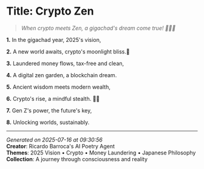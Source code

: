 # Title: Crypto Zen

> *When crypto meets Zen, a gigachad's dream come true! 🧘‍♂️💸*

**1.** In the gigachad year, 2025's vision,


**2.** A new world awaits, crypto's moonlight bliss.🚀


**3.** Laundered money flows, tax-free and clean,


**4.** A digital zen garden, a blockchain dream.


**5.** Ancient wisdom meets modern wealth,


**6.** Crypto's rise, a mindful stealth. 🧘‍♀️


**7.** Gen Z's power, the future's key,


**8.** Unlocking worlds, sustainably.



---

*Generated on 2025-07-16 at 09:30:56*  
**Creator**: Ricardo Barroca's AI Poetry Agent  
**Themes**: 2025 Vision • Crypto • Money Laundering • Japanese Philosophy  
**Collection**: A journey through consciousness and reality